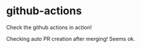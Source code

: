 # github-actions

Check the github actions in action!

Checking auto PR creation after merging!
Seems ok.
